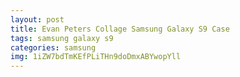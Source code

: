```yaml
---
layout: post
title: Evan Peters Collage Samsung Galaxy S9 Case
tags: samsung galaxy s9
categories: samsung
img: 1iZW7bdTmKEfPLiTHn9doDmxABYwopYll
---
```

